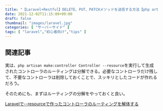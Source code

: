 ```yaml
---
title: "【Laravel+Restful】DELETE、PUT、PATCHメソッドを送信する方法【php artisan make:controller Controller --resource】"
date: 2021-12-02T11:15:09+09:00
draft: false
thumbnail: "images/laravel.jpg"
categories: [ "サーバーサイド" ]
tags: [ "laravel","初心者向け","tips" ]
---
```














## 関連記事

実は、`php artisan make:controller Controller --resource`を実行して生成されたコントローラのルーティングは分解できる。必要なコントローラだけ残して、不要なコントローラは削除しておくことで、スッキリとしたコードが作れるだろう。

そのためにも、まずはルーティングの分解をやっておくと良い。

[Laravelで--resourceで作ったコントローラのルーティングを解体する](/post/laravel-to-resource/)



